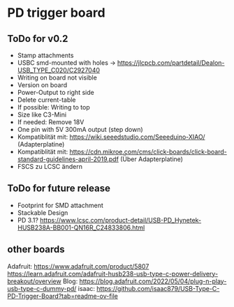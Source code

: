 # PD trigger board

## ToDo for v0.2
- Stamp attachments
- USBC smd-mounted with holes -> https://jlcpcb.com/partdetail/Dealon-USB_TYPE_C020/C2927040
- Writing on board not visible
- Version on board
- Power-Output to right side
- Delete current-table
- If possible: Writing to top
- Size like C3-Mini
- If needed: Remove 18V
- One pin with 5V 300mA output (step down)
- Kompatiblität mit: https://wiki.seeedstudio.com/Seeeduino-XIAO/ (Adapterplatine)
- Kompatiblität mit: https://cdn.mikroe.com/cms/click-boards/click-board-standard-guidelines-april-2019.pdf (Über Adapterplatine)
- FSCS zu LCSC ändern

## ToDo for future release
- Footprint for SMD attachment
- Stackable Design
- PD 3.1? https://www.lcsc.com/product-detail/USB-PD_Hynetek-HUSB238A-BB001-QN16R_C24833806.html
 

## other boards

Adafruit: https://www.adafruit.com/product/5807
https://learn.adafruit.com/adafruit-husb238-usb-type-c-power-delivery-breakout/overview
Blog: https://blog.adafruit.com/2022/05/04/plug-n-play-usb-type-c-dummy-pd/
isaac: https://github.com/isaac879/USB-Type-C-PD-Trigger-Board?tab=readme-ov-file

